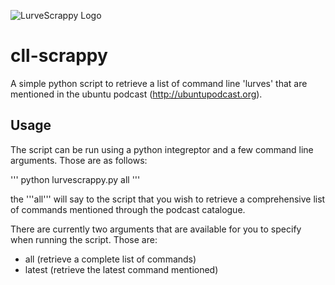 ![LurveScrappy Logo](https://jaypmorgan.github.io/img/luvrescrappy-banner.png)

# cll-scrappy
A simple python script to retrieve a list of command line 'lurves' that are mentioned
in the ubuntu podcast (http://ubuntupodcast.org).

## Usage
The script can be run using a python integreptor and a few command line arguments.
Those are as follows:

'''
python lurvescrappy.py all
'''

the '''all''' will say to the script that you wish to retrieve a comprehensive list
of commands mentioned through the podcast catalogue.

There are currently two arguments that are available for you to specify when running the script. Those
are:
- all (retrieve a complete list of commands)
- latest (retrieve the latest command mentioned)

